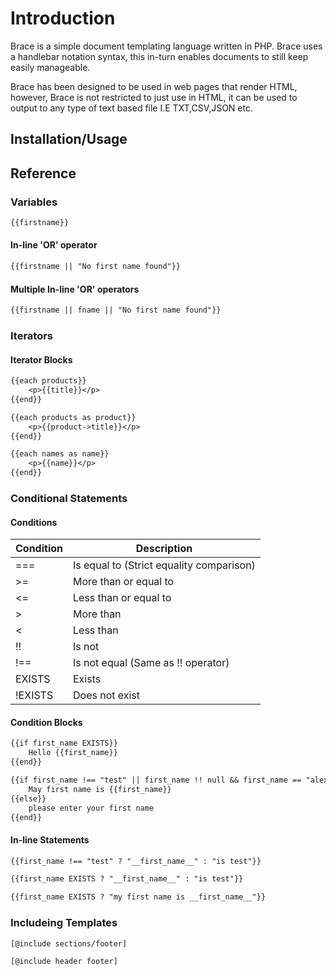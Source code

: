 # Introduction

Brace is a simple document templating language written in PHP. Brace uses a handlebar notation syntax, this in-turn enables documents to still keep easily manageable.

Brace has been designed to be used in web pages that render HTML, however, Brace is not restricted to just use in HTML, it can be used to output to any type of text based file I.E TXT,CSV,JSON etc.

## Installation/Usage


## Reference

### Variables

```txt
{{firstname}}
```

#### In-line 'OR' operator

```txt
{{firstname || "No first name found"}}
```

#### Multiple In-line 'OR' operators

```txt
{{firstname || fname || "No first name found"}}
```



### Iterators


#### Iterator Blocks


```txt
{{each products}}
    <p>{{title}}</p>
{{end}}
```

```txt
{{each products as product}}
    <p>{{product->title}}</p>
{{end}}
```

```txt
{{each names as name}}
    <p>{{name}}</p>
{{end}}
```


### Conditional Statements

#### Conditions

| Condition  | Description                              |
|------------|------------------------------------------|
| ===        | Is equal to (Strict equality comparison) |
| >=         | More than or equal to                    |
| <=         | Less than or equal to                    |
| >          | More than                                |
| <          | Less than                                |
| !!         | Is not                                   |
| !==        | Is not equal (Same as !! operator)       |
| EXISTS     | Exists                                   |
| !EXISTS    | Does not exist                           |


#### Condition Blocks


```txt
{{if first_name EXISTS}}
    Hello {{first_name}}
{{end}}
```

```txt
{{if first_name !== "test" || first_name !! null && first_name == "alex"}}
    May first name is {{first_name}}
{{else}}
    please enter your first name 
{{end}}
```


#### In-line Statements


```txt
{{first_name !== "test" ? "__first_name__" : "is test"}}
```

```txt
{{first_name EXISTS ? "__first_name__" : "is test"}}
```

```txt
{{first_name EXISTS ? "my first name is __first_name__"}}
```

### Includeing Templates

```txt
[@include sections/footer]
```

```txt
[@include header footer]
```